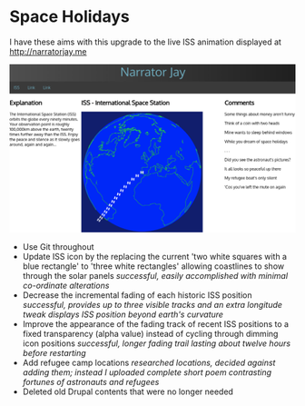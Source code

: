 # Space Holidays

I have these aims with this upgrade to the live ISS animation displayed at http://narratorjay.me

![ISS track after twenty minutes](SpaceHolidays.png)

- Use Git throughout
- Update ISS icon by the replacing the current 'two white squares with a blue rectangle' 
   to 'three white rectangles' allowing coastlines to show through the solar panels
	*successful, easily accomplished with minimal co-ordinate alterations*
- Decrease the incremental fading of each historic ISS position
	*successful, provides up to three visible tracks and an extra longitude tweak displays ISS position beyond earth's curvature*
- Improve the appearance of the fading track of recent ISS positions to a fixed transparency (alpha value) instead of cycling through dimming icon positions
	*successful, longer fading trail lasting about twelve hours before restarting*
- Add refugee camp locations
	*researched locations, decided against adding them;  instead I uploaded complete short poem contrasting fortunes of astronauts and refugees*
- Deleted old Drupal contents that were no longer needed

